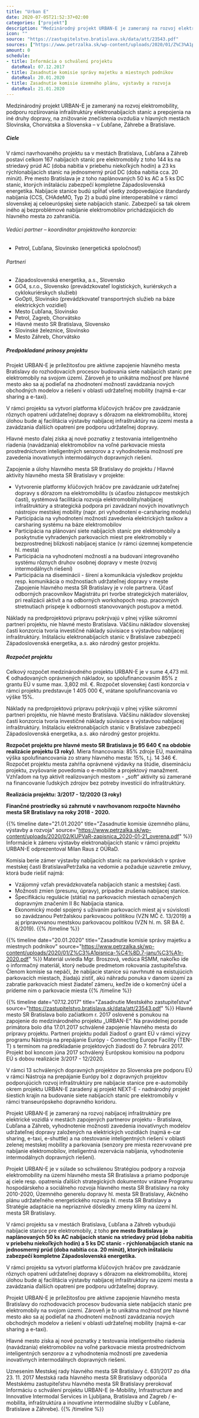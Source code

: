 ```yaml
---
title: "Urban E"
date: 2020-07-05T21:52:37+02:00
categories: ["projekt"]
description: "Medzinárodný projekt URBAN-E je zameraný na rozvoj elektromobility, podporu rozširovania infraštruktúry elektronabíjacích staníc a prepojenia na iné druhy dopravy, na znižovanie znečistenia ovzdušia v hlavných mestách Slovinska, Chorvátska a Slovenska – v Ľubľane, Záhrebe a Bratislave."
icon: ""
source: "https://zastupitelstvo.bratislava.sk/data/att/23543.pdf"
sources: ["https://www.petrzalka.sk/wp-content/uploads/2020/01/Z%C3%A1pisnica-%C4%8D.7-janu%C3%A1r-2020.pdf", "https://www.petrzalka.sk/wp-content/uploads/2020/02/KUPVaR-zapisnica_2020-01-21_overena.pdf"]
amount: 0
schedule: 
- title: Informácia o schválení projektu 
  dateReal: 07.12.2017
- title: Zasadnutie komisie správy majetku a miestnych podnikov
  dateReal: 20.01.2020
- title: Zasadnutie komisie územného plánu, výstavby a rozvoja
  dateReal: 21.01.2020
---
```


Medzinárodný projekt URBAN-E je zameraný na rozvoj elektromobility, podporu
rozširovania infraštruktúry elektronabíjacích staníc a prepojenia na iné druhy dopravy, na
znižovanie znečistenia ovzdušia v hlavných mestách Slovinska, Chorvátska a Slovenska – v
Ľubľane, Záhrebe a Bratislave.

##### Ciele
V rámci navrhovaného projektu sa v mestách Bratislava, Ľubľana a Záhreb postaví celkom
167 nabíjacích staníc pre elektromobily z toho 144 ks na striedavý prúd AC (doba nabitia
v priebehu niekoľkých hodín) a 23 ks rýchlonabíjacích staníc na jednosmerný prúd DC (doba
nabitia cca. 20 minút). Pre mesto Bratislava je z toho naplánovaných 50 ks AC a 5 ks DC
staníc, ktorých inštaláciu zabezpečí kompletne Západoslovenská energetika. Nabíjacie
stanice budú spĺňať všetky zodpovedajúce štandardy nabíjania (CCS, CHAdeMO, Typ 2)
a budú plne interoperabilné v rámci slovenskej aj celoeurópskej siete nabíjacích staníc.
Zabezpečí sa tak okrem iného aj bezproblémové nabíjanie elektromobilov prichádzajúcich do
hlavného mesta zo zahraničia.

###### Vedúci partner – koordinátor projektového konzorcia:
- Petrol, Ľubľana, Slovinsko (energetická spoločnosť)

###### Partneri
* Západoslovenská energetika, a.s., Slovensko
* GO4, s.r.o., Slovensko (prevádzkovateľ logistických, kuriérskych a cyklokuriérskych
služieb)
* GoOpti, Slovinsko (prevádzkovateľ transportných služieb na báze elektrických vozidiel)
* Mesto Ľubľana, Slovinsko
* Petrol, Zagreb, Chorvátsko
* Hlavné mesto SR Bratislava, Slovensko
* Slovinské železnice, Slovinsko
* Mesto Záhreb, Chorvátsko

##### Predpokladané prínosy projektu
Projekt URBAN-E je príležitosťou pre aktívne zapojenie hlavného mesta Bratislavy do
rozhodovacích procesov budovania siete nabíjacích staníc pre elektromobily na svojom
území. Zároveň je to unikátna možnosť pre hlavné mesto ako sa aj podieľať na zhodnotení
možností zavádzania nových obchodných modelov a riešení v oblasti udržateľnej mobility
(najmä e-car sharing a e-taxi).

V rámci projektu sa vytvorí platforma kľúčových hráčov pre zavádzanie rôznych opatrení
udržateľnej dopravy s dôrazom na elektromobilitu, ktorej úlohou bude aj facilitácia výstavby
nabíjacej infraštruktúry na území mesta a zavádzania ďalších opatrení pre podporu
udržateľnej dopravy.

Hlavné mesto ďalej získa aj nové poznatky z testovania inteligentného riadenia (navádzania)
elektromobilov na voľné parkovacie miesta prostredníctvom inteligentných senzorov
a z vyhodnotenia možností pre zavedenia inovatívnych intermodálnych dopravných riešení.

Zapojenie a úlohy hlavného mesta SR Bratislavy do projektu / Hlavné aktivity hlavného
mesta SR Bratislavy v projekte:
* Vytvorenie platformy kľúčových hráčov pre zavádzanie udržateľnej dopravy s dôrazom na
elektromobilitu (s účasťou zástupcov mestských častí), systémová facilitácia rozvoja
elektromobility/nabíjacej infraštruktúry a strategická podpora pri zavádzaní nových
inovatívnych nástrojov mestskej mobility (napr. pri vyhodnotení e-carsharing modelu)
* Participácia na vyhodnotení možností zavedenia elektrických taxíkov a carsharing systému
na báze elektromobilov
* Participácia na plánovaní siete nabíjacích staníc pre elektromobily a poskytnutie
vyhradených parkovacích miest pre elektromobily v bezprostrednej blízkosti nabíjacej
stanice (v rámci územnej kompetencie hl. mesta)
* Participácia na vyhodnotení možností a na budovaní integrovaného systému rôznych
druhov osobnej dopravy v meste (rozvoj intermodálnych riešení)
* Participácia na diseminácii - šírení a komunikácia výsledkov projektu resp. komunikácia
o možnostiach udržateľnej dopravy v meste
Zapojenie hlavného mesta SR Bratislavy je v role partnera. Účasť odborných pracovníkov
Magistrátu pri tvorbe strategických materiálov, pri realizácii aktivít a na odborných
workshopoch resp. pracovných stretnutiach prispeje k odbornosti stanovovaných postupov
a metód.

Náklady na predprojektovú prípravu pokrývajú v plnej výške súkromní partneri projektu, nie
hlavné mesto Bratislava. Väčšinu nákladov slovenskej časti konzorcia tvoria investičné
náklady súvisiace s výstavbou nabíjacej infraštruktúry. Inštaláciu elektronabíjacích staníc v
Bratislave zabezpečí Západoslovenská energetika, a.s. ako národný gestor projektu.

##### Rozpočet projektu
Celkový rozpočet medzinárodného projektu URBAN-E je v sume 4,473 mil. € odhadovaných
oprávnených nákladov, so spolufinancovaním 85% z grantu EÚ v sume max. 3,802 mil. €.
Rozpočet slovenskej časti konzorcia v rámci projektu predstavuje 1 405 000 €, vrátane
spolufinancovania vo výške 15%.

Náklady na predprojektovú prípravu pokrývajú v plnej výške súkromní partneri projektu, nie
hlavné mesto Bratislava. Väčšinu nákladov slovenskej časti konzorcia tvoria investičné
náklady súvisiace s výstavbou nabíjacej infraštruktúry. Inštaláciu elektronabíjacích staníc v
Bratislave zabezpečí Západoslovenská energetika, a.s. ako národný gestor projektu.

**Rozpočet projektu pre hlavné mesto SR Bratislava je 95 640 € na obdobie realizácie projektu (3 roky)**. 
Miera financovania: 85% zdroje EÚ, maximálna výška spolufinancovania
zo strany hlavného mesta: 15%, t.j. 14 346 €. Rozpočet projektu mesta zahŕňa oprávnené
výdavky na štúdie, disemináciu projektu, zvyšovanie povedomia o e-mobilite a projektový
manažment. Vzhľadom na typ aktivít realizovaných mestom - „soft“ aktivity sú zamerané na
financovanie ľudských zdrojov bez potreby investícií do infraštruktúry.

**Realizácia projektu: 3/2017 - 12/2020 (3 roky)**

**Finančné prostriedky sú zahrnuté v navrhovanom rozpočte hlavného mesta SR Bratislavy na roky 2018 - 2020.**

{{% timeline date="21.01.2020" title="Zasadnutie komisie územného plánu, výstavby a rozvoja" source="https://www.petrzalka.sk/wp-content/uploads/2020/02/KUPVaR-zapisnica_2020-01-21_overena.pdf" %}}
Informácie k zámeru výstavby elektronabíjacích staníc v rámci projektu URBAN-E odprezentoval Milan Raus z OÚRaD.

Komisia berie zámer výstavby nabíjacích staníc na parkoviskách v správe mestskej časti BratislavaPetržalka na vedomie a požaduje uzavretie zmluvy, ktorá bude riešiť najmä:
* Vzájomný vzťah prevádzkovateľa nabíjacích staníc a mestskej časti.
* Možnosti zmien (presunu, úpravy), prípadne zrušenia nabíjacej stanice.
* Špecifikáciu regulácie (státia) na parkovacích miestach označených dopravným značením II 8c Nabíjacia stanica.
* Ekonomický model spojený s užívaním parkovacích miest aj v súvislosti so zavádzanou Petržalskou parkovacou politikou (VZN MČ č. 13/2019) a aj pripravovanou mestskou parkovacou politikou
(VZN hl. m. SR BA č. 8/2019). 
{{% /timeline  %}}


{{% timeline date="20.01.2020" title="Zasadnutie komisie správy majetku a miestnych podnikov" source="https://www.petrzalka.sk/wp-content/uploads/2020/01/Z%C3%A1pisnica-%C4%8D.7-janu%C3%A1r-2020.pdf" %}}
Materiál uviedla Mgr. Broszová, vedúca RSMM, nakoľko ide o informačný materiál, ktorý
nebude predmetom rokovania zastupiteľstva. Členom komisie sa nepáči, že nabíjacie stanice
sú navrhnuté na existujúcich parkovacích miestach, žiadajú zistiť, akú náhradu ponuka v
danom území za zabratie parkovacích miest žiadateľ zámeru, keďže ide o komerčný účel a
prídeme nim o parkovacie miesta
{{% /timeline  %}}

{{% timeline date="07.12.2017" title="Zasadnutie Mestského zastupiteľstva" source="https://zastupitelstvo.bratislava.sk/data/att/23543.pdf" %}}
Hlavné mesto SR Bratislava bolo začiatkom r. 2017 oslovené s ponukou na zapojenie do
medzinárodného projektu „URBAN-E“. Na pravidelnej porade primátora bolo dňa
17.01.2017 schválené zapojenie hlavného mesta do prípravy projektu. Partneri projektu
podali žiadosť o grant EÚ v rámci výzvy programu Nástroja na prepájanie Európy -
Connecting Europe Facility (TEN-T) s termínom na predkladanie projektových žiadostí do
7. februára 2017. Projekt bol koncom júna 2017 schválený Európskou komisiou na podporu
EÚ s dobou realizácie 3/2017 - 12/2020.

V rámci 13 schválených dopravných projektov zo Slovenska pre podporu EÚ v rámci
Nástroja na prepájanie Európy bol z dopravných projektov podporujúcich rozvoj
infraštruktúry pre nabíjacie stanice pre e-automobily okrem projektu URBAN-E zaradený aj
projekt NEXT-E - nadnárodný projekt šiestich krajín na budovanie siete nabíjacích staníc pre
elektromobily v rámci transeurópskeho dopravného koridoru.

Projekt URBAN-E je zameraný na rozvoj nabíjacej infraštruktúry pre elektrické vozidlá v
mestách zapojených partnerov projektu - Bratislava, Ľubľana a Záhreb, vyhodnotenie
možností zavedenia inovatívnych modelov udržateľnej dopravy založených na elektrických
vozidlách (najmä e-car sharing, e-taxi, e-shuttle) a na otestovanie inteligentných riešení v
oblasti zelenej mestskej mobility a parkovania (senzory pre miesta rezervované pre nabíjanie
elektromobilov, inteligentná rezervácia nabíjania, vyhodnotenie intermodálnych dopravných
riešení).

Projekt URBAN-E je v súlade so schválenou Stratégiou podpory a rozvoja elektromobility na
území hlavného mesta SR Bratislava a priamo podporuje aj ciele resp. opatrenia ďalších
strategických dokumentov vrátane Programu hospodárskeho a sociálneho rozvoja hlavného
mesta SR Bratislavy na roky 2010-2020, Územného generelu dopravy hl. mesta SR
Bratislavy, Akčného plánu udržateľného energetického rozvoja hl. mesta SR Bratislavy a
Stratégie adaptácie na nepriaznivé dôsledky zmeny klímy na území hl. mesta SR Bratislavy.

V rámci projektu sa v mestách Bratislava, Ľubľana a Záhreb vybudujú nabíjacie stanice pre
elektromobily, z toho **pre mesto Bratislava je naplánovaných 50 ks AC nabíjacích staníc na striedavý prúd (doba nabitia v priebehu niekoľkých hodín) a 5 ks DC staníc - rýchlonabíjacích staníc na jednosmerný prúd (doba nabitia cca. 20 minút), ktorých inštaláciu zabezpečí kompletne Západoslovenská energetika.**

V rámci projektu sa vytvorí platforma kľúčových hráčov pre zavádzanie rôznych opatrení
udržateľnej dopravy s dôrazom na elektromobilitu, ktorej úlohou bude aj facilitácia
výstavby nabíjacej infraštruktúry na území mesta a zavádzania ďalších opatrení pre podporu
udržateľnej dopravy.

Projekt URBAN-E je príležitosťou pre aktívne zapojenie hlavného mesta Bratislavy do
rozhodovacích procesov budovania siete nabíjacích staníc pre elektromobily na svojom
území. Zároveň je to unikátna možnosť pre hlavné mesto ako sa aj podieľať na zhodnotení
možností zavádzania nových obchodných modelov a riešení v oblasti udržateľnej mobility
(najmä e-car sharing a e-taxi).

Hlavné mesto získa aj nové poznatky z testovania inteligentného riadenia (navádzania)
elektromobilov na voľné parkovacie miesta prostredníctvom inteligentných senzorov
a z vyhodnotenia možností pre zavedenia inovatívnych intermodálnych dopravných riešení.

Uznesením Mestskej rady hlavného mesta SR Bratislavy č. 631/2017 zo dňa 23. 11. 2017
Mestská rada hlavného mesta SR Bratislavy odporúča Mestskému zastupiteľstvu
hlavného mesta SR Bratislavy prerokovať Informáciu o schválení projektu URBAN-E
(e-Mobility, Infrastructure and Innovative Intermodal Services in Ljubljana, Bratislava
and Zagreb / e-mobilita, infraštruktúra a inovatívne intermodálne služby v Ľubľane,
Bratislave a Záhrebe). 
{{% /timeline  %}}